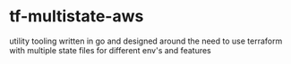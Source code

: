 # tf-multistate-aws
utility tooling written in go and designed around the need to use terraform with multiple state files for different env's and features
